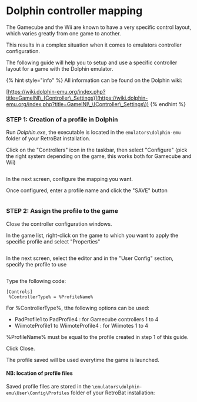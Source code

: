 # Dolphin controller mapping

The Gamecube and the Wii are known to have a very specific control layout, which varies greatly from one game to another.

This results in a complex situation when it comes to emulators controller configuration.

The following guide will help you to setup and use a specific controller layout for a game with the Dolphin emulator.

{% hint style="info" %}
All information can be found on the Dolphin wiki:

[https://wiki.dolphin-emu.org/index.php?title=GameINI\_(Controller\_Settings)](https://wiki.dolphin-emu.org/index.php?title=GameINI\_\(Controller\_Settings\))
{% endhint %}

### STEP 1: Creation of a profile in Dolphin

Run _Dolphin.exe_, the executable is located in the `emulators\dolphin-emu` folder of your RetroBat installation.

Click on the "Controllers" icon in the taskbar, then select "Configure" (pick the right system depending on the game, this works both for Gamecube and Wii)

<div align="left">

<figure><img src="https://i.imgur.com/6LtuBLq.png" alt=""><figcaption></figcaption></figure>

</div>

In the next screen, configure the mapping you want.

Once configured, enter a profile name and click the "SAVE" button

<div align="left">

<figure><img src="https://i.imgur.com/J2aSCzj.png" alt=""><figcaption></figcaption></figure>

</div>

### STEP 2: Assign the profile to the game

Close the controller configuration windows.

In the game list, right-click on the game to which you want to apply the specific profile and select "Properties"

<div align="left">

<figure><img src="https://i.imgur.com/eEWCDpa.png" alt=""><figcaption></figcaption></figure>

</div>

In the next screen, select the editor and in the "User Config" section, specify the profile to use

<div align="left">

<figure><img src="https://i.imgur.com/sWKvW1P.png" alt=""><figcaption></figcaption></figure>

</div>

Type the following code:

```
[Controls]
 %ControllerType% = %ProfileName%
```

For %ControllerType%, tthe following options can be used:

* PadProfile1 to PadProfile4 : for Gamecube controllers 1 to 4
* WiimoteProfile1 to WiimoteProfile4 : for Wiimotes 1 to 4

%ProfileName% must be equal to the profile created in step 1 of this guide.

Click Close.

The profile saved will be used everytime the game is launched.

#### NB: location of profile files

Saved profile files are stored in the `\emulators\dolphin-emu\User\Config\Profiles` folder of your RetroBat installation:

<div align="left">

<figure><img src="https://i.imgur.com/r72aRwA.png" alt=""><figcaption></figcaption></figure>

</div>
